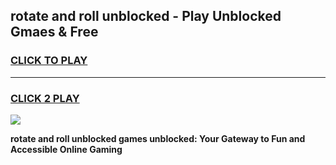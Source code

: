 
## rotate and roll unblocked - Play Unblocked Gmaes & Free
<h3>
<a href="https://news.freeplayer.one?title=rotate_and_roll_unblocked&ref=23F">CLICK TO PLAY</a></h3>
<hr>

<h3>
<a href="https://news.freeplayer.one?title=rotate_and_roll_unblocked&ref=23F">CLICK 2 PLAY</a>
  
</h3>

<a href="https://news.freeplayer.one?title=rotate_and_roll_unblocked&ref=23F/"><img src="https://clearcache.store/games.png"></a>


**rotate and roll unblocked games unblocked: Your Gateway to Fun and Accessible Online Gaming**
